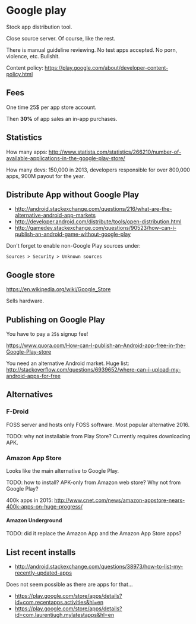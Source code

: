 # Google play

Stock app distribution tool.

Close source server. Of course, like the rest.

There is manual guideline reviewing. No test apps accepted. No porn, violence, etc. Bullshit.

Content policy: <https://play.google.com/about/developer-content-policy.html>

## Fees

One time 25\$ per app store account.

Then **30%** of app sales an in-app purchases.

## Statistics

How many apps: <http://www.statista.com/statistics/266210/number-of-available-applications-in-the-google-play-store/>

How many devs: 150,000 in 2013, developers responsible for over 800,000 apps, 900M payout for the year.

## Distribute App without Google Play

- <http://android.stackexchange.com/questions/216/what-are-the-alternative-android-app-markets>
- <http://developer.android.com/distribute/tools/open-distribution.html>
- <http://gamedev.stackexchange.com/questions/90523/how-can-i-publish-an-android-game-without-google-play>

Don't forget to enable non-Google Play sources under:

    Sources > Security > Unknown sources

## Google store

https://en.wikipedia.org/wiki/Google_Store

Sells hardware.

## Publishing on Google Play

You have to pay a `25$` signup fee!

<https://www.quora.com/How-can-I-publish-an-Android-app-free-in-the-Google-Play-store>

You need an alternative Android market. Huge list: <http://stackoverflow.com/questions/6939652/where-can-i-upload-my-android-apps-for-free>

## Alternatives

### F-Droid

FOSS server and hosts only FOSS software. Most popular alternative 2016.

TODO: why not installable from Play Store? Currently requires downloading APK.

### Amazon App Store

Looks like the main alternative to Google Play.

TODO: how to install? APK-only from Amazon web store? Why not from Google Play?

400k apps in 2015: <http://www.cnet.com/news/amazon-appstore-nears-400k-apps-on-huge-progress/>

#### Amazon Underground

TODO: did it replace the Amazon App and the Amazon App Store apps?

## List recent installs

- http://android.stackexchange.com/questions/38973/how-to-list-my-recently-updated-apps

Does not seem possible as there are apps for that...

- https://play.google.com/store/apps/details?id=com.recentapps.activities&hl=en
- https://play.google.com/store/apps/details?id=com.laurentiugh.mylatestapps&hl=en
